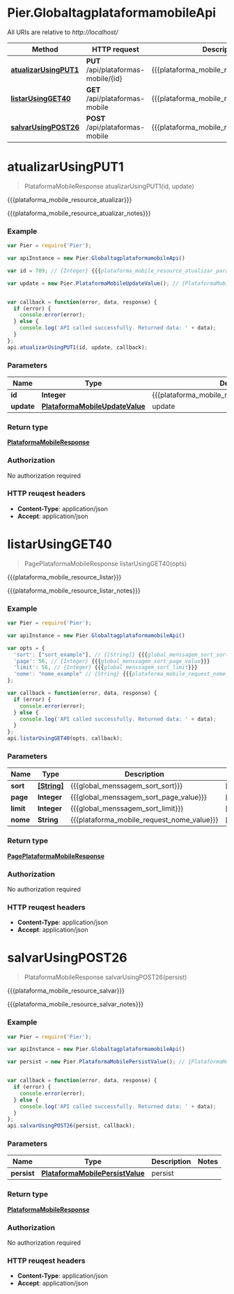 # Pier.GlobaltagplataformamobileApi

All URIs are relative to *http://localhost/*

Method | HTTP request | Description
------------- | ------------- | -------------
[**atualizarUsingPUT1**](GlobaltagplataformamobileApi.md#atualizarUsingPUT1) | **PUT** /api/plataformas-mobile/{id} | {{{plataforma_mobile_resource_atualizar}}}
[**listarUsingGET40**](GlobaltagplataformamobileApi.md#listarUsingGET40) | **GET** /api/plataformas-mobile | {{{plataforma_mobile_resource_listar}}}
[**salvarUsingPOST26**](GlobaltagplataformamobileApi.md#salvarUsingPOST26) | **POST** /api/plataformas-mobile | {{{plataforma_mobile_resource_salvar}}}


<a name="atualizarUsingPUT1"></a>
# **atualizarUsingPUT1**
> PlataformaMobileResponse atualizarUsingPUT1(id, update)

{{{plataforma_mobile_resource_atualizar}}}

{{{plataforma_mobile_resource_atualizar_notes}}}

### Example
```javascript
var Pier = require('Pier');

var apiInstance = new Pier.GlobaltagplataformamobileApi()

var id = 789; // {Integer} {{{plataforma_mobile_resource_atualizar_param_id}}}

var update = new Pier.PlataformaMobileUpdateValue(); // {PlataformaMobileUpdateValue} update


var callback = function(error, data, response) {
  if (error) {
    console.error(error);
  } else {
    console.log('API called successfully. Returned data: ' + data);
  }
};
api.atualizarUsingPUT1(id, update, callback);
```

### Parameters

Name | Type | Description  | Notes
------------- | ------------- | ------------- | -------------
 **id** | **Integer**| {{{plataforma_mobile_resource_atualizar_param_id}}} | 
 **update** | [**PlataformaMobileUpdateValue**](PlataformaMobileUpdateValue.md)| update | 

### Return type

[**PlataformaMobileResponse**](PlataformaMobileResponse.md)

### Authorization

No authorization required

### HTTP reuqest headers

 - **Content-Type**: application/json
 - **Accept**: application/json

<a name="listarUsingGET40"></a>
# **listarUsingGET40**
> PagePlataformaMobileResponse listarUsingGET40(opts)

{{{plataforma_mobile_resource_listar}}}

{{{plataforma_mobile_resource_listar_notes}}}

### Example
```javascript
var Pier = require('Pier');

var apiInstance = new Pier.GlobaltagplataformamobileApi()

var opts = { 
  'sort': ["sort_example"], // {[String]} {{{global_menssagem_sort_sort}}}
  'page': 56, // {Integer} {{{global_menssagem_sort_page_value}}}
  'limit': 56, // {Integer} {{{global_menssagem_sort_limit}}}
  'nome': "nome_example" // {String} {{{plataforma_mobile_request_nome_value}}}
};

var callback = function(error, data, response) {
  if (error) {
    console.error(error);
  } else {
    console.log('API called successfully. Returned data: ' + data);
  }
};
api.listarUsingGET40(opts, callback);
```

### Parameters

Name | Type | Description  | Notes
------------- | ------------- | ------------- | -------------
 **sort** | [**[String]**](String.md)| {{{global_menssagem_sort_sort}}} | [optional] 
 **page** | **Integer**| {{{global_menssagem_sort_page_value}}} | [optional] 
 **limit** | **Integer**| {{{global_menssagem_sort_limit}}} | [optional] 
 **nome** | **String**| {{{plataforma_mobile_request_nome_value}}} | [optional] 

### Return type

[**PagePlataformaMobileResponse**](PagePlataformaMobileResponse.md)

### Authorization

No authorization required

### HTTP reuqest headers

 - **Content-Type**: application/json
 - **Accept**: application/json

<a name="salvarUsingPOST26"></a>
# **salvarUsingPOST26**
> PlataformaMobileResponse salvarUsingPOST26(persist)

{{{plataforma_mobile_resource_salvar}}}

{{{plataforma_mobile_resource_salvar_notes}}}

### Example
```javascript
var Pier = require('Pier');

var apiInstance = new Pier.GlobaltagplataformamobileApi()

var persist = new Pier.PlataformaMobilePersistValue(); // {PlataformaMobilePersistValue} persist


var callback = function(error, data, response) {
  if (error) {
    console.error(error);
  } else {
    console.log('API called successfully. Returned data: ' + data);
  }
};
api.salvarUsingPOST26(persist, callback);
```

### Parameters

Name | Type | Description  | Notes
------------- | ------------- | ------------- | -------------
 **persist** | [**PlataformaMobilePersistValue**](PlataformaMobilePersistValue.md)| persist | 

### Return type

[**PlataformaMobileResponse**](PlataformaMobileResponse.md)

### Authorization

No authorization required

### HTTP reuqest headers

 - **Content-Type**: application/json
 - **Accept**: application/json

